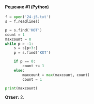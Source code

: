 #### Решение #1 (Python)
```python
f = open('24-j5.txt')
s = f.readline()

p = s.find('KOT')
count = 1
maxcount = 0
while p > -1:
    s = s[p+3:]
    p = s.find('KOT')

    if p == 0:
        count += 1
    else:
        maxcount = max(maxcount, count)
        count = 1

print(maxcount)
```
**Ответ:** 2.
